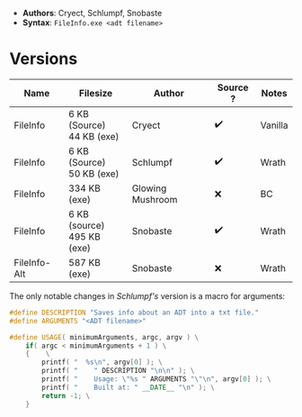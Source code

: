 - **Authors**: Cryect, Schlumpf, Snobaste
- **Syntax**: `FileInfo.exe <adt filename>`

# Versions

| Name         | Filesize                        | Author           | Source ? | Notes                                |
| ------------ | ------------------------------- | ---------------- | -------- | ------------------------------------ |
| FileInfo     | 6 KB (Source)<br/>44 KB (exe)   | Cryect           | ✔️       | <span class="vanilla">Vanilla</span> |
| FileInfo     | 6 KB (Source)<br/> 50 KB (exe)  | Schlumpf         | ✔️       | <span class="wrath">Wrath</span>     |
| FileInfo     | 334 KB (exe)                    | Glowing Mushroom | ❌       | <span class="bc">BC</span>           |
| FileInfo     | 6 KB (source)<br />495 KB (exe) | Snobaste         | ✔️       | <span class="wrath">Wrath</span>     |
| FileInfo-Alt | 587 KB (exe)                    | Snobaste         | ❌       | <span class="wrath">Wrath</span>     |

The only notable changes in *Schlumpf's* version is a macro for arguments:

```cpp
#define DESCRIPTION "Saves info about an ADT into a txt file."
#define ARGUMENTS "<ADT filename>"

#define USAGE( minimumArguments, argc, argv ) \
	if( argc < minimumArguments + 1 ) \
	{	 \
		printf( "  %s\n", argv[0] ); \
		printf( "    " DESCRIPTION "\n\n" ); \
		printf( "    Usage: \"%s " ARGUMENTS "\"\n", argv[0] ); \
		printf( "    Built at: " __DATE__ "\n" ); \
		return -1; \
	}
	
```